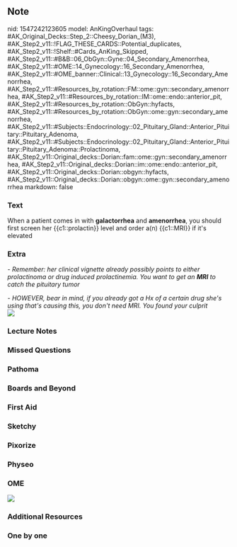 ## Note
nid: 1547242123605
model: AnKingOverhaul
tags: #AK_Original_Decks::Step_2::Cheesy_Dorian_(M3), #AK_Step2_v11::!FLAG_THESE_CARDS::Potential_duplicates, #AK_Step2_v11::!Shelf::#Cards_AnKing_Skipped, #AK_Step2_v11::#B&B::06_ObGyn::Gyne::04_Secondary_Amenorrhea, #AK_Step2_v11::#OME::14_Gynecology::16_Secondary_Amenorrhea, #AK_Step2_v11::#OME_banner::Clinical::13_Gynecology::16_Secondary_Amenorrhea, #AK_Step2_v11::#Resources_by_rotation::FM::ome::gyn::secondary_amenorrhea, #AK_Step2_v11::#Resources_by_rotation::IM::ome::endo::anterior_pit, #AK_Step2_v11::#Resources_by_rotation::ObGyn::hyfacts, #AK_Step2_v11::#Resources_by_rotation::ObGyn::ome::gyn::secondary_amenorrhea, #AK_Step2_v11::#Subjects::Endocrinology::02_Pituitary_Gland::Anterior_Pituitary::Pituitary_Adenoma, #AK_Step2_v11::#Subjects::Endocrinology::02_Pituitary_Gland::Anterior_Pituitary::Pituitary_Adenoma::Prolactinoma, #AK_Step2_v11::Original_decks::Dorian::fam::ome::gyn::secondary_amenorrhea, #AK_Step2_v11::Original_decks::Dorian::im::ome::endo::anterior_pit, #AK_Step2_v11::Original_decks::Dorian::obgyn::hyfacts, #AK_Step2_v11::Original_decks::Dorian::obgyn::ome::gyn::secondary_amenorrhea
markdown: false

### Text
When a patient comes in with <b>galactorrhea</b> and
<b>amenorrhea</b>, you should first screen her {{c1::prolactin}}
level and order a(n) {{c1::MRI}} if it's elevated

### Extra
<i>- Remember: her clinical vignette already possibly points to
either prolactinoma or drug induced prolactinemia. You want to get
an <b>MRI</b> to catch the pituitary tumor</i>
<div>
  <i>- HOWEVER, bear in mind, if you already got a Hx of a certain
  drug she's using that's causing this, you don't need MRI. You
  found your culprit</i>
</div>
<div>
  <i><img src="paste-6257767350273.jpg"></i>
</div>

### Lecture Notes


### Missed Questions


### Pathoma


### Boards and Beyond


### First Aid


### Sketchy


### Pixorize


### Physeo


### OME
<div class="ome-widget">
  <a href=
  "https://onlinemeded.org/spa/gynecology/secondary-amenorrhea/acquire?ref=anki">
  <img src="_OME_AnkiFlashcards_Lesson_6.png"></a>
</div>

### Additional Resources


### One by one

